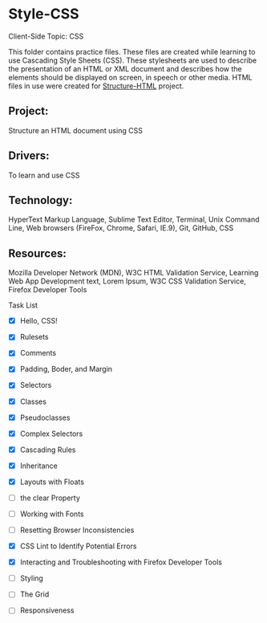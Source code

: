 # Style-CSS
Client-Side Topic: CSS

This folder contains practice files.  These files are created while learning to use Cascading Style Sheets (CSS).  These stylesheets are used to describe the presentation of an HTML or XML document and describes how the elements should be displayed on screen, in speech or other media.  HTML files in use were created for [Structure-HTML](https://github.com/Nat34/Structure-HTML.git) project.

## Project: 
Structure an HTML document using CSS
## Drivers: 
To learn and use CSS
## Technology: 
HyperText Markup Language, Sublime Text Editor, Terminal, Unix Command Line, Web browsers (FireFox, Chrome, Safari, IE.9), Git, GitHub, CSS
## Resources: 
Mozilla Developer Network (MDN), W3C HTML Validation Service, Learning Web App Development text, Lorem Ipsum, W3C CSS Validation Service, Firefox Developer Tools

Task List
- [x] Hello, CSS!
- [x] Rulesets
- [x] Comments
- [x] Padding, Boder, and Margin
- [x] Selectors
- [x] Classes
- [x] Pseudoclasses
- [x] Complex Selectors
- [x] Cascading Rules
- [x] Inheritance
- [x] Layouts with Floats
- [ ] the clear Property
- [ ] Working with Fonts
- [ ] Resetting Browser Inconsistencies
- [x] CSS Lint to Identify Potential Errors
- [x] Interacting and Troubleshooting with Firefox Developer Tools
- [ ] Styling
- [ ] The Grid
- [ ] Responsiveness

